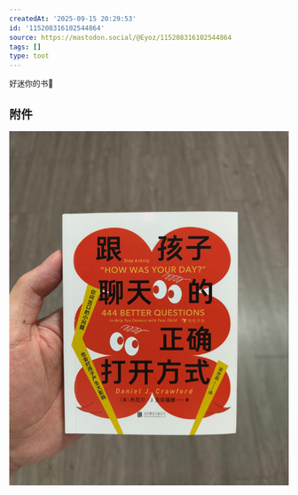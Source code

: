 ```yaml
---
createdAt: '2025-09-15 20:29:53'
id: '115208316102544864'
source: https://mastodon.social/@Eyoz/115208316102544864
tags: []
type: toot
---
```


好迷你的书🤣
## 附件
![Image](../media/115208297355294889-e87191934ceec0e4.jpg)
